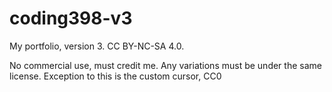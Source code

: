 # coding398-v3
My portfolio, version 3. CC BY-NC-SA 4.0.

No commercial use, must credit me. Any variations must be under the same license.
Exception to this is the custom cursor, CC0
